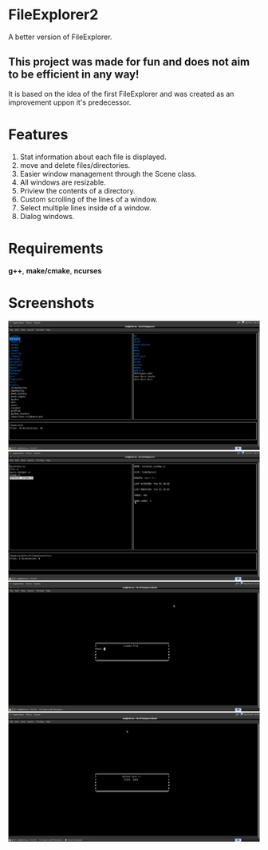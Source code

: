 # FileExplorer2
A better version of FileExplorer.

## This project was made for fun and does not aim to be efficient in any way!

It is based on the idea of the first FileExplorer and was created as an improvement uppon it's predecessor.

# Features
1. Stat information about each file is displayed.
2. move and delete files/directories.
3. Easier window management through the Scene class.
4. All windows are resizable.
5. Priview the contents of a directory.
6. Custom scrolling of the lines of a window.
7. Select multiple lines inside of a window.
8. Dialog windows.

# Requirements

**g++**, **make/cmake**, **ncurses**

# Screenshots

![](images/1.png)
![](images/2.png)
![](images/3.png)
![](images/4.png)
